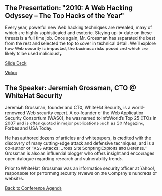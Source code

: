 ## The Presentation: "2010: A Web Hacking Odyssey – The Top Hacks of the Year"

Every year, powerful new Web hacking techniques are revealed, many of
which are highly sophisticated and esoteric. Staying up-to-date on these
threats is a full time job. Once again, Mr. Grossman has separated the
best from the rest and selected the top to cover in technical detail.
We’ll explore how Web security is impacted, the business risks posed
and which are likely to be used maliciously.

[Slide
Deck](https://docs.google.com/fileview?id=0B_-vbfka88vFMWY5Y2Q1MzktNTc3Mi00YjA3LWE1NGEtZWMzNjc1MDRkOGMx&hl=en)

[Video](http://blip.tv/file/3711213)

## The Speaker: Jeremiah Grossman, CTO @ WhiteHat Security

Jeremiah Grossman, founder and CTO, WhiteHat Security, is a
world-renowned Web security expert. A co-founder of the Web Application
Security Consortium (WASC), he was named to InfoWorld’s Top 25 CTOs in
2007 and is often quoted in major publications such as SC Magazine,
Forbes and USA Today.

He has authored dozens of articles and whitepapers, is credited with the
discovery of many cutting-edge attack and defensive techniques, and is a
co-author of “XSS Attacks: Cross Site Scripting Exploits and Defense.”
Grossman is also an influential blogger who offers insight and
encourages open dialogue regarding research and vulnerability trends.

Prior to WhiteHat, Grossman was an information security officer at
Yahoo\!, responsible for performing security reviews on the Company's
hundreds of websites.

[Back to Conference
Agenda](http://www.owasp.org/index.php/Front_Range_OWASP_Conference_2010#tab=Agenda)